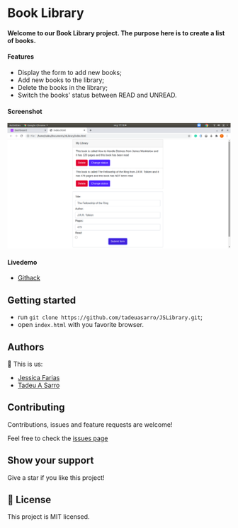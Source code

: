 # Book Library

#### Welcome to our Book Library project. The purpose here is to create a list of books.

#### Features
- Display the form to add new books;
- Add new books to the library;
- Delete the books in the library;
- Switch the books' status between READ and UNREAD.

#### Screenshot

![screenshot](screenshot.png)

#### Livedemo
- [Githack](https://rawcdn.githack.com/tadeuasarro/JSLibrary/38f699d025256f9a975bd4b614b7175f4b4b00bf/index.html)


## Getting started
- run `git clone https://github.com/tadeuasarro/JSLibrary.git`;
- open `index.html` with you favorite browser.


## Authors
👤 This is us:

- [Jessica Farias](http://jessicafarias.me)
- [Tadeu A Sarro](https://tadeuasarro.web.app)


## Contributing

Contributions, issues and feature requests are welcome!

Feel free to check the [issues page](https://github.com/tadeuasarro/JSLibrary/issues)


## Show your support

Give a star if you like this project!


## 📝 License

This project is MIT licensed.
